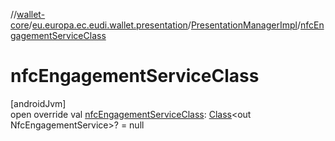 //[wallet-core](../../../index.md)/[eu.europa.ec.eudi.wallet.presentation](../index.md)/[PresentationManagerImpl](index.md)/[nfcEngagementServiceClass](nfc-engagement-service-class.md)

# nfcEngagementServiceClass

[androidJvm]\
open override val [nfcEngagementServiceClass](nfc-engagement-service-class.md): [Class](https://developer.android.com/reference/kotlin/java/lang/Class.html)&lt;out NfcEngagementService&gt;? = null
